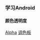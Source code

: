 ### 学习Android

#### 颜色透明度
[Alpha](https://blog.csdn.net/sinat_33585352/article/details/83744673)
[调色板](https://colorhunt.co/)